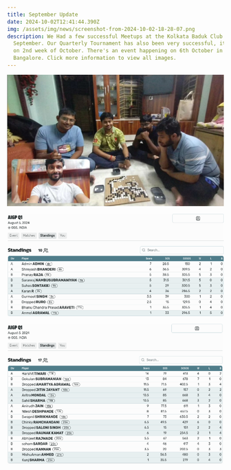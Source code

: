 ```yaml
---
title: September Update
date: 2024-10-02T12:41:44.390Z
img: /assets/img/news/screenshot-from-2024-10-02-18-28-07.png
description: We Had a few successful Meetups at the Kolkata Baduk Club this
  September. Our Quarterly Tournament has also been very successful, it will end
  on 2nd week of October. There's an event happening on 6th October in
  Bangalore. Click more information to view all images.
---
```

![Kolkata Baduk Cup Meetup September](/assets/img/news/screenshot-from-2024-10-02-18-19-39.png "Kolkata Baduk Cup Meetup September")

![Quarterly Tournament Standings Division 1](/assets/img/news/screenshot-from-2024-10-02-18-16-41.png "Quarterly Tournament Standings Division 1")

![Quarterly Tournament Standings Division 2](/assets/img/news/screenshot-from-2024-10-02-18-15-58.png "Quarterly Tournament Standings Division 2")